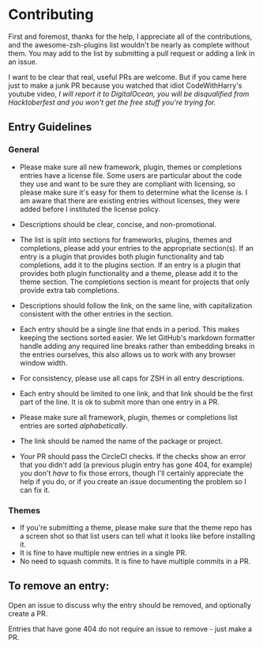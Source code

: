 # Contributing

First and foremost, thanks for the help, I appreciate all of the contributions, and the awesome-zsh-plugins list wouldn't be nearly as complete without them. You may add to the list by submitting a pull request or adding a link in an issue.

I want to be clear that real, useful PRs are welcome. But if you came here just to make a junk PR because you watched that idiot CodeWithHarry's youtube video, _I will report it to DigitalOcean, you will be disqualified from Hacktoberfest and you won't get the free stuff you're trying for._

## Entry Guidelines

### General

* Please make sure all new framework, plugin, themes or completions entries have a license file. Some users are particular about the code they use and want to be sure they are compliant with licensing, so please make sure it's easy for them to determine what the license is. I am aware that there are existing entries without licenses, they were added before I instituted the license policy.

* Descriptions should be clear, concise, and non-promotional.
* The list is split into sections for frameworks, plugins, themes and completions, please add your entries to the appropriate section(s). If an entry is a plugin that provides both plugin functionality and tab completions, add it to the plugins section. If an entry is a plugin that provides both plugin functionality and a theme, please add it to the theme section. The completions section is meant for projects that only provide extra tab completions.
* Descriptions should follow the link, on the same line, with capitalization consistent with the other entries in the section.
* Each entry should be a single line that ends in a period. This makes keeping the sections sorted easier. We let GitHub's markdown formatter handle adding any required line breaks rather than embedding breaks in the entries ourselves, this also allows us to work with any browser window width.
* For consistency, please use all caps for ZSH in all entry descriptions.
* Each entry should be limited to one link, and that link should be the first part of the line. It is ok to submit more than one entry in a PR.
* Please make sure all framework, plugin, themes or completions list entries are sorted *alphabetically*.
* The link should be named the name of the package or project.
* Your PR should pass the CircleCI checks. If the checks show an error that you didn't add (a previous plugin entry has gone 404, for example) you don't _have_ to fix those errors, though I'll certainly appreciate the help if you do, or if you create an issue documenting the problem so I can fix it.

### Themes

* If you're submitting a theme, please make sure that the theme repo has a screen shot so that list users can tell what it looks like before installing it.
* It is fine to have multiple new entries in a single PR.
* No need to squash commits. It is fine to have multiple commits in a PR.

## To remove an entry:

Open an issue to discuss why the entry should be removed, and optionally create a PR.

Entries that have gone 404 do not require an issue to remove - just make a PR.
